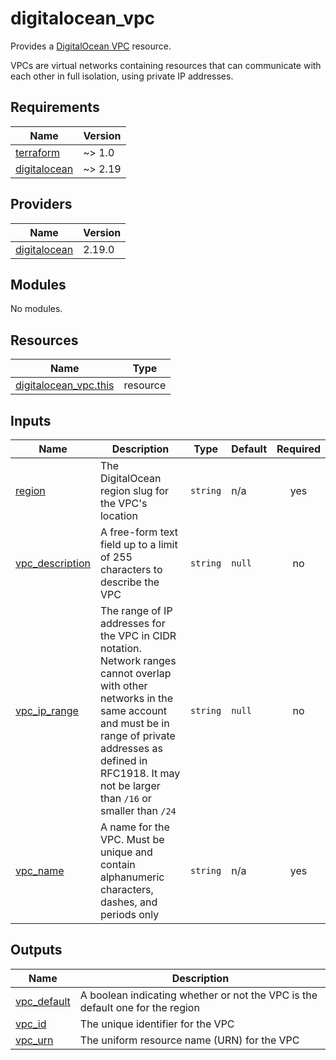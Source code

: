 # digitalocean_vpc

Provides a [DigitalOcean VPC](https://docs.digitalocean.com/reference/api/api-reference/#tag/VPCs) resource.

VPCs are virtual networks containing resources that can communicate with each other in full isolation, using private IP addresses.

<!-- BEGINNING OF PRE-COMMIT-TERRAFORM DOCS HOOK -->
## Requirements

| Name | Version |
|------|---------|
| <a name="requirement_terraform"></a> [terraform](#requirement\_terraform) | ~> 1.0 |
| <a name="requirement_digitalocean"></a> [digitalocean](#requirement\_digitalocean) | ~> 2.19 |

## Providers

| Name | Version |
|------|---------|
| <a name="provider_digitalocean"></a> [digitalocean](#provider\_digitalocean) | 2.19.0 |

## Modules

No modules.

## Resources

| Name | Type |
|------|------|
| [digitalocean_vpc.this](https://registry.terraform.io/providers/digitalocean/digitalocean/latest/docs/resources/vpc) | resource |

## Inputs

| Name | Description | Type | Default | Required |
|------|-------------|------|---------|:--------:|
| <a name="input_region"></a> [region](#input\_region) | The DigitalOcean region slug for the VPC's location | `string` | n/a | yes |
| <a name="input_vpc_description"></a> [vpc\_description](#input\_vpc\_description) | A free-form text field up to a limit of 255 characters to describe the VPC | `string` | `null` | no |
| <a name="input_vpc_ip_range"></a> [vpc\_ip\_range](#input\_vpc\_ip\_range) | The range of IP addresses for the VPC in CIDR notation. Network ranges cannot overlap with other networks in the same account and must be in range of private addresses as defined in RFC1918. It may not be larger than `/16` or smaller than `/24` | `string` | `null` | no |
| <a name="input_vpc_name"></a> [vpc\_name](#input\_vpc\_name) | A name for the VPC. Must be unique and contain alphanumeric characters, dashes, and periods only | `string` | n/a | yes |

## Outputs

| Name | Description |
|------|-------------|
| <a name="output_vpc_default"></a> [vpc\_default](#output\_vpc\_default) | A boolean indicating whether or not the VPC is the default one for the region |
| <a name="output_vpc_id"></a> [vpc\_id](#output\_vpc\_id) | The unique identifier for the VPC |
| <a name="output_vpc_urn"></a> [vpc\_urn](#output\_vpc\_urn) | The uniform resource name (URN) for the VPC |
<!-- END OF PRE-COMMIT-TERRAFORM DOCS HOOK -->